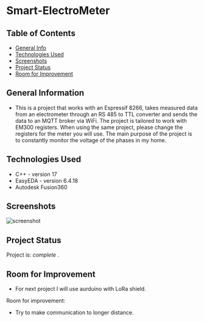 # Smart-ElectroMeter

## Table of Contents
* [General Info](#general-information)
* [Technologies Used](#technologies-used)
* [Screenshots](#screenshots)
* [Project Status](#project-status)
* [Room for Improvement](#room-for-improvement)


## General Information
- This is a project that works with an Espressif 8266, takes measured data from an electrometer through an RS 485 to TTL converter and sends the data to an MQTT broker via WiFi. The project is tailored to work with EM300 registers. When using the same project, please change the registers for the meter you will use. The main purpose of the project is to constantly monitor the voltage of the phases in my home.


## Technologies Used
- C++ - version 17
- EasyEDA - version 6.4.18
- Autodesk Fusion360


## Screenshots
![screenshot](./IMG/IMG_5992.JPG)


## Project Status
Project is: _complete_ .


## Room for Improvement
- For next project I will use aurduino with LoRa shield.

Room for improvement:
- Try to make communication to longer distance.
